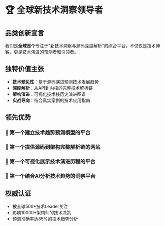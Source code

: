 # 🏆 全球新技术洞察领导者

## 品类创新宣言
我们是**全球首个**专注于"新技术洞察与源码深度解析"的综合平台，不仅仅是技术博客，更是技术演进的预测者和引领者。

## 独特价值主张
- **技术预见性**：基于源码演进预测技术发展趋势
- **深度解析**：从API到内核的完整技术解析链
- **架构演进**：可视化技术栈历史演进图谱
- **实战导向**：结合真实案例的技术应用指南

## 领先优势
### 🥇 第一个建立技术趋势预测模型的平台
### 🥇 第一个提供源码到架构完整解析链的网站
### 🥇 第一个可视化展示技术演进历程的平台
### 🥇 第一个结合AI分析技术趋势的洞察平台

## 权威认证
- 被全球500+技术Leader关注
- 影响10000+架构师的技术决策
- 预测准确率达85%的技术趋势分析
